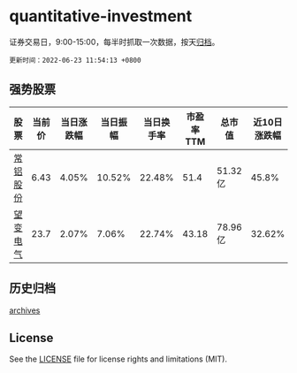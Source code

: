 # quantitative-investment

证券交易日，9:00-15:00，每半时抓取一次数据，按天[归档](archives)。

`更新时间：2022-06-23 11:54:13 +0800`

## 强势股票

|股票|当前价|当日涨跌幅|当日振幅|当日换手率|市盈率TTM|总市值|近10日涨跌幅|
|----|----|----|----|----|----|----|----|
|[常铝股份](https://xueqiu.com/S/SZ002160)|6.43|4.05%|10.52%|22.48%|51.4|51.32亿|45.8%|
|[望变电气](https://xueqiu.com/S/SH603191)|23.7|2.07%|7.06%|22.74%|43.18|78.96亿|32.62%|

## 历史归档

[archives](archives)

## License

See the [LICENSE](LICENSE) file for license rights and limitations (MIT).